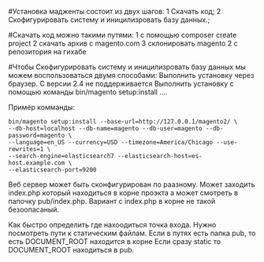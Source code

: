 #Установка мадженты состоит из двух шагов:
	1 Скачать код;
	2 Скофигурировать систему и иницилизровать базу данных.;

#Скачать код можно такими путями:
	1 c помощью composer create project
	2 скачать архив с  magento.com
	3 склонировать magento 2 с репозитория на гихабе

#Чтобы Скофигурировать систему и иницилизровать базу данных мы можем воспользоваться двумя способами:
	Выполнить установку через браузер. C версии 2.4 не поддерживается
	Выполнить установку с помощью команды  bin/magento setup:install ....

Пример комманды:
````
bin/magento setup:install --base-url=http://127.0.0.1/magento2/ \
--db-host=localhost --db-name=magento --db-user=magento --db-password=magento \
--language=en_US --currency=USD --timezone=America/Chicago --use-rewrites=1 \
--search-engine=elasticsearch7 --elasticsearch-host=es-host.example.com \
--elasticsearch-port=9200
````


Веб сервер может быть сконфигурирован по раазному. Может заходить index.php который находиться
в корне проэкта а может смотреть в папочку pub/index.php. Вариант с index.php в корне не такой безоопасаный.

Как быстро определить где нахоодиться точка входа.
Нужно посмотреть пути к статическим файлам. Если в путях есть папка pub, то есть DOCUMENT_ROOT находится в корне
Если сразу static то DOCUMENT_ROOT находиться в  pub.